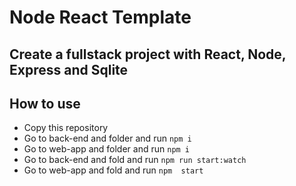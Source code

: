 # Node React Template
## Create a fullstack project with React, Node, Express and Sqlite
## How to use 
- Copy this repository
- Go to back-end and folder and run `npm i`
- Go to web-app and folder and run `npm i`
- Go to back-end and fold and run `npm run start:watch`
- Go to web-app and fold and run `npm  start`
